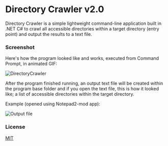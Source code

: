 # Directory Crawler v2.0

Directory Crawler is a simple lightweight command-line application built in .NET C# to crawl all accessible directories within a target directory (entry point) and output the results to a text file.

### Screenshot

Here's how the program looked like and works, executed from Command Prompt, in animated GIF:

![DirectoryCrawler](https://i.imgur.com/Re1267D.gif)

After the program finished running, an output text file will be created within the program base folder and if you open the text file, this is how it looked like; a list of accessible directories within the target directory.

Example (opened using Notepad2-mod app):

![Output file](http://i.imgur.com/qaUZ9n3.png)

### License

[MIT](LICENSE.md)
